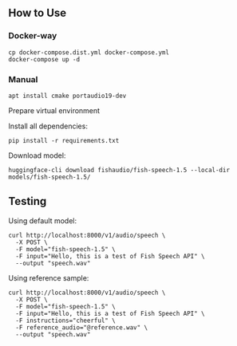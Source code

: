 ## How to Use

### Docker-way

```shell
cp docker-compose.dist.yml docker-compose.yml
docker-compose up -d
```

### Manual

```shell
apt install cmake portaudio19-dev
```

Prepare virtual environment

Install all dependencies:

```shell
pip install -r requirements.txt
```

Download model:

```shell
huggingface-cli download fishaudio/fish-speech-1.5 --local-dir models/fish-speech-1.5/
```

## Testing

Using default model:

```shell
curl http://localhost:8000/v1/audio/speech \
  -X POST \
  -F model="fish-speech-1.5" \
  -F input="Hello, this is a test of Fish Speech API" \
  --output "speech.wav"
```

Using reference sample:

```shell
curl http://localhost:8000/v1/audio/speech \
  -X POST \
  -F model="fish-speech-1.5" \
  -F input="Hello, this is a test of Fish Speech API" \
  -F instructions="cheerful" \
  -F reference_audio="@reference.wav" \
  --output "speech.wav"
```
